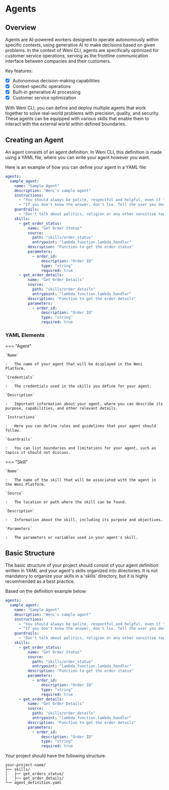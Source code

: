 # Agents

## Overview

Agents are AI-powered workers designed to operate autonomously within specific contexts, using generative AI to make decisions based on given problems. In the context of Weni CLI, agents are specifically optimized for customer service operations, serving as the frontline communication interface between companies and their customers.

Key features:

- [x] Autonomous decision-making capabilities
- [x] Context-specific operations
- [x] Built-in generative AI processing
- [x] Customer service optimization

With Weni CLI, you can define and deploy multiple agents that work together to solve real-world problems with precision, quality, and security. These agents can be equipped with various skills that enable them to interact with the external world within defined boundaries.

## Creating an Agent

An agent consists of an agent definition. In Weni CLI, this definition is made using a YAML file, where you can write your agent however you want.

Here is an example of how you can define your agent in a YAML file:

``` yaml title="agent_definition.yaml"
agents:
  sample_agent:
    name: "Sample Agent"
    description: "Weni's sample agent"
    instructions:
      - "You should always be polite, respectful and helpful, even if the user is not."
      - "If you don't know the answer, don't lie. Tell the user you don't know."
    guardrails:
      - "Don't talk about politics, religion or any other sensitive topic. Keep it neutral."
    skills:
      - get_order_status:
          name: "Get Order Status"
          source: 
            path: "skills/order_status"
            entrypoint: "lambda_function.lambda_handler"
          description: "Function to get the order status"
          parameters:
            - order_id:
                description: "Order ID"
                type: "string"
                required: true
      - get_order_details:
          name: "Get Order Details"                                                           
          source: 
            path: "skills/order_details"
            entrypoint: "lambda_function.lambda_handler"
          description: "Function to get the order details"
          parameters:
            - order_id:
                description: "Order ID"
                type: "string"
                required: true
```

### YAML Elements

=== "Agent"

    `Name`

    :   The name of your agent that will be displayed in the Weni Platform.

    `Credentials`

    :   The credentials used in the skills you define for your agent.

    `Description`

    :   Important information about your agent, where you can describe its purpose, capabilities, and other relevant details.

    `Instructions`

    :   Here you can define rules and guidelines that your agent should follow.

    `Guardrails`

    :   You can list boundaries and limitations for your agent, such as topics it should not discuss.

=== "Skill"

    `Name`

    :   The name of the skill that will be associated with the agent in the Weni Platform.

    `Source`

    :   The location or path where the skill can be found.

    `Description`

    :   Information about the skill, including its purpose and objectives.

    `Parameters`

    :   The parameters or variables used in your agent's skill.



## Basic Structure

The basic structure of your project should consist of your agent definition written in YAML and your agent's skills organized into directories. It is not mandatory to organize your skills in a 'skills' directory, but it is highly recommended as a best practice.

Based on the definition example below:

``` yaml title="agent_definition.yaml"
agents:
  sample_agent:
    name: "Sample Agent"
    description: "Weni's sample agent"
    instructions:
      - "You should always be polite, respectful and helpful, even if the user is not."
      - "If you don't know the answer, don't lie. Tell the user you don't know."
    guardrails:
      - "Don't talk about politics, religion or any other sensitive topic. Keep it neutral."
    skills:
      - get_order_status:
          name: "Get Order Status"
          source: 
            path: "skills/order_status"
            entrypoint: "lambda_function.lambda_handler"
          description: "Function to get the order status"
          parameters:
            - order_id:
                description: "Order ID"
                type: "string"
                required: true
      - get_order_details:
          name: "Get Order Details"                                                           
          source: 
            path: "skills/order_details"
            entrypoint: "lambda_function.lambda_handler"
          description: "Function to get the order details"
          parameters:
            - order_id:
                description: "Order ID"
                type: "string"
                required: true
```

Your project should have the following structure:
```
your-project-name/
├── skills/
│   ├── get_orders_status/
│   ├── get_order_details/
└── agent_definition.yaml
```